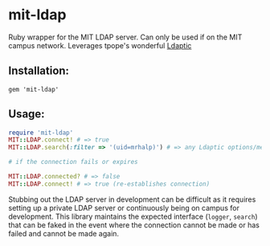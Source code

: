# mit-ldap

Ruby wrapper for the MIT LDAP server. Can only be used if on the MIT campus
network. Leverages tpope's wonderful
[Ldaptic](https://github.com/tpope/ldaptic)

## Installation:

```
gem 'mit-ldap'
```

## Usage:

```ruby
require 'mit-ldap'
MIT::LDAP.connect! # => true
MIT::LDAP.search(:filter => '(uid=mrhalp)') # => any Ldaptic options/methods

# if the connection fails or expires

MIT::LDAP.connected? # => false
MIT::LDAP.connect! # => true (re-establishes connection)
```

Stubbing out the LDAP server in development can be difficult as it requires
setting up a private LDAP server or continuously being on campus for
development. This library maintains the expected interface (`logger`, `search`)
that can be faked in the event where the connection cannot be made or has
failed and cannot be made again.
